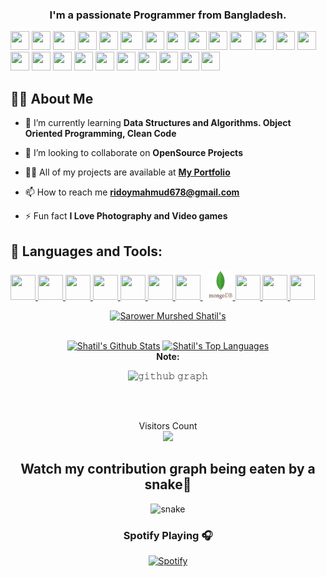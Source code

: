 
<h3 align="center">I'm a passionate Programmer from Bangladesh.</h3>
<div>
    <img src="https://cultofthepartyparrot.com/parrots/hd/githubparrot.gif" width="30" height="30"/>
    <img src="https://cultofthepartyparrot.com/flags/hd/indiaparrot.gif" width="30" height="30"/>
    <img src="https://cultofthepartyparrot.com/parrots/asyncparrot.gif" width="36" height="30"/>
    <img src="https://cultofthepartyparrot.com/parrots/hd/githubparrot.gif" width="30" height="30"/>
    <img src="https://cultofthepartyparrot.com/flags/hd/indiaparrot.gif" width="30" height="30"/>
    <img src="https://cultofthepartyparrot.com/parrots/asyncparrot.gif" width="36" height="30"/>
    <img src="https://cultofthepartyparrot.com/parrots/hd/opensourceparrot.gif" width="30" height="30"/>
    <img src="https://cultofthepartyparrot.com/parrots/hd/dealwithitnowparrot.gif" width="30" height="30"/>
    <img src="https://cultofthepartyparrot.com/parrots/hd/githubparrot.gif" width="30" height="30"/>
    <img src="https://cultofthepartyparrot.com/flags/hd/indiaparrot.gif" width="30" height="30"/>
    <img src="https://cultofthepartyparrot.com/parrots/asyncparrot.gif" width="36" height="30"/>
    <img src="https://cultofthepartyparrot.com/parrots/hd/laptop_parrot.gif" width="30" height="30"/>
    <img src="https://cultofthepartyparrot.com/parrots/hd/spinningparrot.gif" width="30" height="30"/>
    <img src="https://cultofthepartyparrot.com/parrots/hd/levitationparrot.gif" width="30" height="30"/>
    <img src="https://cultofthepartyparrot.com/parrots/hd/meldparrot.gif" width="30" height="30"/>
    <img src="https://cultofthepartyparrot.com/parrots/slomoparrot.gif" width="30" height="30"/>
    <img src="https://cultofthepartyparrot.com/parrots/hd/moonwalkingparrot.gif" width="30" height="30"/>
    <img src="https://cultofthepartyparrot.com/parrots/hd/stableparrot.gif" width="30" height="30"/>
    <img src="https://cultofthepartyparrot.com/parrots/hd/scienceparrot.gif" width="30" height="30"/>
    <img src="https://cultofthepartyparrot.com/parrots/hd/pirateparrot.gif" width="30" height="30"/>
    <img src="https://cultofthepartyparrot.com/parrots/hd/footballparrot.gif" width="30" height="30"/>
    <img src="https://cultofthepartyparrot.com/parrots/hd/illuminatiparrot.gif" width="30" height="30"/>
    <img src="https://cultofthepartyparrot.com/parrots/hd/hypnoparrotdark.gif" width="30" height="30"/>
    <img src="https://cultofthepartyparrot.com/parrots/hd/mustacheparrot.gif" width="30" height="30"/>
</div>


## 🙋‍♂️ About Me


- 🌱 I’m currently learning **Data Structures and Algorithms. Object Oriented Programming, Clean Code**

- 👯 I’m looking to collaborate on **OpenSource Projects**

- 👨‍💻 All of my projects are available at **[My Portfolio](https://github.com/ridoy-mahmud)**

- 📫 How to reach me **ridoymahmud678@gmail.com**

- ⚡ Fun fact **I Love Photography and Video games**

## 🚀 Languages and Tools:

<!-- <p align="left"> <a href="https://devdocs.io/c/" target="_blank"> <img src="https://img.icons8.com/dusk/2x/c.png" alt="C" width="40" height="40"/> <a href="https://devdocs.io/cpp/" target="_blank"> <img src="https://img.icons8.com/officel/2x/c-plus-plus.png" alt="C++" width="40" height="40"/></a>
    <a href="https://www.java.com" target="_blank"> <img src="https://img.icons8.com/color/48/000000/java-coffee-cup-logo.png"/> </a>
    <a href="https://flutter.dev/" target="_blank"> <img src="https://storage.googleapis.com/cms-storage-bucket/6a07d8a62f4308d2b854.svg"/> 
    </a>
  
   </a> 
     </a> 
     </a> 
    <a href="https://www.python.org" target="_blank"> <img src="https://img.icons8.com/color/48/000000/python.png"/> </a> 
    <a style="padding-right:8px;" href="https://nodejs.org" target="_blank"> <img src="https://img.icons8.com/color/48/000000/nodejs.png"/> </a> 
    <a style="padding-right:8px;" href="https://www.mysql.com/" target="_blank"> <img src="https://img.icons8.com/fluent/50/000000/mysql-logo.png"/> </a>
    <a href="https://www.mongodb.com/" target="_blank"> <img src="https://raw.githubusercontent.com/devicons/devicon/master/icons/mongodb/mongodb-original-wordmark.svg" alt="mongodb" width="48" height="48"/> </a> 
    <a href="https://firebase.google.com/" target="_blank"> <img src="https://img.icons8.com/color/48/000000/firebase.png"/> </a> 
    <a href="https://postman.com" target="_blank"> <img src="https://www.vectorlogo.zone/logos/getpostman/getpostman-icon.svg" alt="postman" width="45" height="45"/> </a>   
    <a href="https://git-scm.com/" target="_blank"> <img src="https://img.icons8.com/color/48/000000/git.png"/> </a> 
     </a> 
    </a>
 <br>

</p> -->
<p align="left"> 
    <a href="https://reactjs.org/" target="_blank"> <img  width="40" height="40" src="https://img.icons8.com/color/48/000000/react-native.png"/> </a>
    <a href="https://developer.mozilla.org/en-US/docs/Web/JavaScript" target="_blank"> <img  width="40" height="40" src="https://img.icons8.com/color/48/000000/javascript.png"/> </a> 
    <a href="https://www.w3.org/html/" target="_blank"> <img  width="40" height="40" src="https://img.icons8.com/color/48/000000/html-5.png"/> </a> 
    <a href="https://www.w3schools.com/css/" target="_blank"> <img  width="40" height="40" src="https://img.icons8.com/color/48/000000/css3.png"/> </a> 
    <a href="https://getbootstrap.com" target="_blank"> <img  width="40" height="40" src="https://img.icons8.com/color/48/000000/bootstrap.png"/> </a> 
    <a href="https://www.python.org" target="_blank"> <img  width="40" height="40" src="https://img.icons8.com/color/48/000000/python.png"/> </a> 
    <a style="padding-right:8px;" href="https://nodejs.org" target="_blank"> <img  width="40" height="40" src="https://img.icons8.com/color/48/000000/nodejs.png"/> </a> 
    <a href="https://www.mongodb.com/" target="_blank"> <img  src="https://raw.githubusercontent.com/devicons/devicon/master/icons/mongodb/mongodb-original-wordmark.svg" alt="mongodb" width="40" height="48"/> </a> 
    <a href="https://firebase.google.com/" target="_blank"> <img  width="40" height="40" src="https://img.icons8.com/color/48/000000/firebase.png"/> </a>   
    <a href="https://git-scm.com/" target="_blank"> <img  width="40" height="40" src="https://img.icons8.com/color/48/000000/git.png"/> </a> 
    <a href="https://redux.js.org" target="_blank"> <img  width="40" height="40" src="https://img.icons8.com/color/48/000000/redux.png"/> </a>
</p>




<div align="center">



<p align="center">
    <a href="https://github.com/ridoy-mahmud/github-readme-streak-stats">
        <img title="🔥 Get streak stats for your profile at git.io/streak-stats" alt="Sarower Murshed Shatil's" src="https://github-readme-streak-stats.herokuapp.com/?user=ridoy-mahmud&theme=black-ice&hide_border=true&stroke=0000&background=060A0CD0"/>
    </a>
</p>

<!-- ## 📊 My Github Stats --> 

<div align="center">



  <br/>
    <a href="https://github.com/ridoy-mahmud/github-readme-stats"><img alt="Shatil's Github Stats" src="https://github-readme-stats.vercel.app/api?username=ridoy-mahmud&show_icons=true&count_private=true&theme=react&hide_border=true&bg_color=0D1117" /></a>
  <a href="https://github.com/ridoy-mahmud/github-readme-stats"><img alt="Shatil's Top Languages" src="https://github-readme-stats.vercel.app/api/top-langs/?username=ridoy-mahmud&langs_count=8&count_private=true&layout=compact&theme=react&hide_border=true&bg_color=0D1117" /></a>
  <br/>
  <b>Note:</b> 
 <div align="center">



<div align="center">
     
![𝚐𝚒𝚝𝚑𝚞𝚋 𝚐𝚛𝚊𝚙𝚑](https://activity-graph.herokuapp.com/graph?username=ridoy-mahmud&theme=react-dark&hide_border=true&area=true)
</div>

<br/>
<br/>

<p align="center"> 
  Visitors Count<br>
  <img src="https://profile-counter.glitch.me/pratik-kale20/count.svg" />
</p> 
     
 ## Watch my contribution graph being eaten by a snake🐍

<p align="center">
  <img src="https://github.com/sourabmaity/sourabmaity/blob/output/github-contribution-grid-snake.svg" alt="snake"></center>
</p>  
    
    

 ### Spotify Playing 🎧

[![Spotify](https://novatorem.bgstatic.vercel.app/api/spotify)](https://open.spotify.com/track/6RUKPb4LETWmmr3iAEQktW?si=c3ae75b279aa42a1)  
    
